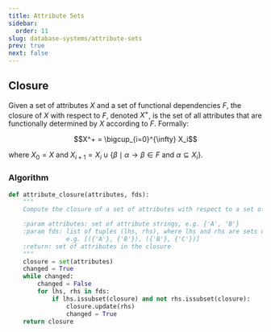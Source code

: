 ```yaml
---
title: Attribute Sets
sidebar:
  order: 11
slug: database-systems/attribute-sets
prev: true
next: false
---
```


## Closure

Given a set of attributes $X$ and a set of functional dependencies $F$, the closure of $X$ with respect to $F$, denoted $X^+$, is the set of all attributes that are functionally determined by $X$ according to $F$. Formally:

```math
X^+ = \bigcup_{i=0}^{\infty} X_i
```

where $X_0 = X$ and $X_{i+1} = X_i \cup \{ \beta \mid \alpha \rightarrow \beta \in F$ and $\alpha \subseteq X_i \}$.

### Algorithm

```py
def attribute_closure(attributes, fds):
    """
    Compute the closure of a set of attributes with respect to a set of functional dependencies.

    :param attributes: set of attribute strings, e.g. {'A', 'B'}
    :param fds: list of tuples (lhs, rhs), where lhs and rhs are sets of attributes
                e.g. [({'A'}, {'B'}), ({'B'}, {'C'})]
    :return: set of attributes in the closure
    """
    closure = set(attributes)
    changed = True
    while changed:
        changed = False
        for lhs, rhs in fds:
            if lhs.issubset(closure) and not rhs.issubset(closure):
                closure.update(rhs)
                changed = True
    return closure
```
